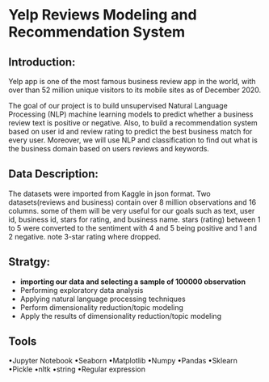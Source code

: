 # Yelp Reviews Modeling and Recommendation System
## Introduction:
Yelp app is one of the most famous business review app in the world, with over than 52 million unique visitors to its mobile sites as of December 2020. 

The goal of our project is to build unsupervised Natural Language Processing (NLP) machine learning models to predict whether a business review text is positive or negative. Also, to build a recommendation system based on user id and review rating to predict the best business match for every user. Moreover, we will use NLP and classification to find out what is the business domain based on users reviews and keywords.
## Data Description:
The datasets were imported from Kaggle in json format. Two datasets(reviews and business) contain over 8 million observations and 16 columns. some of them will be very useful for our goals such as text, user id, business id, stars for rating, and business name. stars (rating) between 1 to 5 were converted to the sentiment with 4 and 5 being positive and 1 and 2 negative. note 3-star rating where dropped.



## Stratgy:
-	**importing our data and selecting a sample of 100000 observation**
-	Performing exploratory data analysis
-	Applying natural language processing techniques
-	Perform dimensionality reduction/topic modeling
-	Apply the results of dimensionality reduction/topic modeling
## Tools
•Jupyter Notebook •Seaborn •Matplotlib •Numpy •Pandas •Sklearn •Pickle •nltk •string •Regular expression
